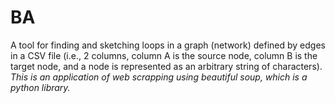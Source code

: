# BA
A tool for finding and sketching loops in a graph (network) defined by edges in a CSV file (i.e., 2 columns, column A is the source node, column B is the target node, and a node is represented as an arbitrary string of characters).<br>
<i>This is an application of web scrapping using beautiful soup, which is a python library.</i>
